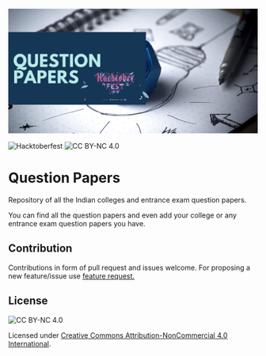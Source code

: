 ![Poster](https://raw.githubusercontent.com/connectrv/Questionpapers/master/display-poster.png)

![Hacktoberfest](https://badgen.net/badge/hacktoberfest/friendly/green/)
![CC BY-NC 4.0](https://img.shields.io/badge/License-CC%20BY--NC%204.0-blue)


# Question Papers
Repository of all the Indian colleges and entrance exam question papers.

You can find all the question papers and even add your college or any entrance exam question papers you have.

## Contribution  

Contributions in form of pull request and issues welcome. For proposing a new feature/issue use [feature request.](#)  

## License  
![CC BY-NC 4.0](https://licensebuttons.net/l/by-nc/4.0/80x15.png)

Licensed under [Creative Commons Attribution-NonCommercial 4.0 International](https://github.com/connectrv/Questionpapers/blob/master/LICENSE.md). 

